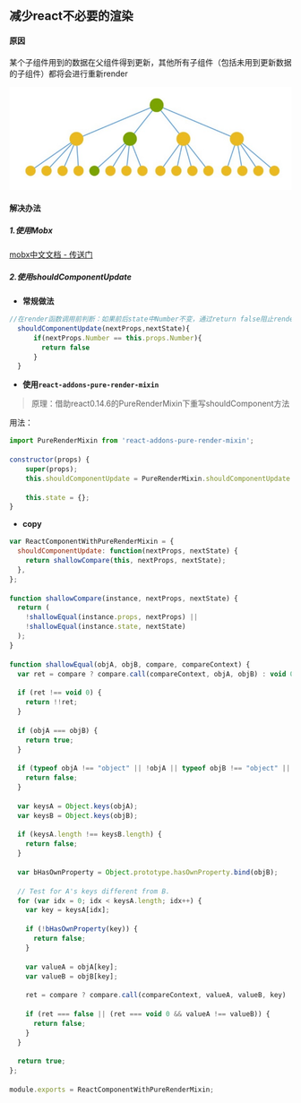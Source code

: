 ## 减少react不必要的渲染
#### 原因
某个子组件用到的数据在父组件得到更新，其他所有子组件（包括未用到更新数据的子组件）都将会进行重新render

![组件render](https://github.com/bear-new/picture/blob/master/mardown/2018-07-27%20pureRender/render.jpg?raw=true)

#### 解决办法
##### 1.使用Mobx 
[mobx中文文档 - 传送门](https://cn.mobx.js.org/)
##### 2.使用shouldComponentUpdate
* __常规做法__
```js
//在render函数调用前判断：如果前后state中Number不变，通过return false阻止render调用
  shouldComponentUpdate(nextProps,nextState){
      if(nextProps.Number == this.props.Number){
        return false
      }
  }
```
* __使用```react-addons-pure-render-mixin```__
> 原理：借助react0.14.6的PureRenderMixin下重写shouldComponent方法

用法：
```js
import PureRenderMixin from 'react-addons-pure-render-mixin';

constructor(props) {
    super(props);
    this.shouldComponentUpdate = PureRenderMixin.shouldComponentUpdate.bind(this);
    
    this.state = {};
}
```
* __copy__

```js
var ReactComponentWithPureRenderMixin = {
  shouldComponentUpdate: function(nextProps, nextState) {
    return shallowCompare(this, nextProps, nextState);
  },
};

function shallowCompare(instance, nextProps, nextState) {
  return (
    !shallowEqual(instance.props, nextProps) ||
    !shallowEqual(instance.state, nextState)
  );
}

function shallowEqual(objA, objB, compare, compareContext) {
  var ret = compare ? compare.call(compareContext, objA, objB) : void 0;

  if (ret !== void 0) {
    return !!ret;
  }

  if (objA === objB) {
    return true;
  }

  if (typeof objA !== "object" || !objA || typeof objB !== "object" || !objB) {
    return false;
  }

  var keysA = Object.keys(objA);
  var keysB = Object.keys(objB);

  if (keysA.length !== keysB.length) {
    return false;
  }

  var bHasOwnProperty = Object.prototype.hasOwnProperty.bind(objB);

  // Test for A's keys different from B.
  for (var idx = 0; idx < keysA.length; idx++) {
    var key = keysA[idx];

    if (!bHasOwnProperty(key)) {
      return false;
    }

    var valueA = objA[key];
    var valueB = objB[key];

    ret = compare ? compare.call(compareContext, valueA, valueB, key) : void 0;

    if (ret === false || (ret === void 0 && valueA !== valueB)) {
      return false;
    }
  }

  return true;
};

module.exports = ReactComponentWithPureRenderMixin;
```
